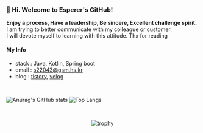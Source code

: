 ### 👋 Hi. Welcome to Esperer's GitHub!

**Enjoy a process, Have a leadership, Be sincere, Excellent challenge spirit.**  
I am trying to better communicate with my colleague or customer.  
I will devote myself to learning with this attitude. Thx for reading  

#### My Info
- stack : Java, Kotlin, Spring boot
- email : s22043@gsm.hs.kr
- blog : [tistory](https://esperer.tistory.com), [velog](https://velog.io/@hope0206)

<br>

![Anurag's GitHub stats](https://github-readme-stats.vercel.app/api?username=esperar&show_icons=true&theme=tokyonight)
![Top Langs](https://github-readme-stats.vercel.app/api/top-langs/?username=esperar&layout=compact&theme=tokyonight)

<br>

<div align="center">
  
[![trophy](https://github-profile-trophy.vercel.app/?username=esperar&theme=onedark&row=1)](https://github.com/ryo-ma/github-profile-trophy)
  
</div>
